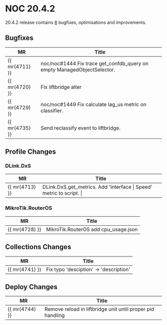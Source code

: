 # NOC 20.4.2

20.4.2 release contains
[8](https://code.getnoc.com/noc/noc/merge_requests?scope=all&state=merged&milestone_title=20.4.2)
bugfixes, optimisations and improvements.

## Bugfixes

| MR             | Title                                                                   |
| -------------- | ----------------------------------------------------------------------- |
| {{ mr(4711) }} | noc/noc#1444 Fix trace get_confdb_query on empty ManagedObjectSelector. |
| {{ mr(4720) }} | Fix liftbridge alter                                                    |
| {{ mr(4729) }} | noc/noc#1449 Fix calculate lag_us metric on classifier.                 |
| {{ mr(4735) }} | Send reclassify event to liftbridge.                                    |

## Profile Changes

### DLink.DxS

| MR             | Title                                                                |
| -------------- | -------------------------------------------------------------------- |
| {{ mr(4713) }} | DLink.DxS.get_metrics. Add 'Interface \| Speed' metric to script. \| |

### MikroTik.RouterOS

| MR             | Title                                |
| -------------- | ------------------------------------ |
| {{ mr(4728) }} | MikroTik.RouterOS add cpu_usage.json |

## Collections Changes

| MR             | Title                                  |
| -------------- | -------------------------------------- |
| {{ mr(4741) }} | Fix typo 'desciption' -> 'description' |

## Deploy Changes

| MR             | Title                                                      |
| -------------- | ---------------------------------------------------------- |
| {{ mr(4744) }} | Remove reload in liftbridge unit until proper pid handling |
